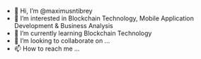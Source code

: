 - 👋 Hi, I’m @maximusntibrey
- 👀 I’m interested in Blockchain Technology, Mobile Application Development & Business Analysis
- 🌱 I’m currently learning Blockchain Technology
- 💞️ I’m looking to collaborate on ...
- 📫 How to reach me ...

<!---
maximusntibrey/maximusntibrey is a ✨ special ✨ repository because its `README.md` (this file) appears on your GitHub profile.
You can click the Preview link to take a look at your changes.
--->
